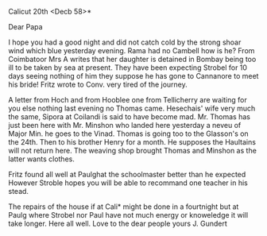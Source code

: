  Calicut 20th <Decb 58>*

Dear Papa

I hope you had a good night and did not catch cold by the strong shoar wind which blue yesterday evening. Rama had no Cambell how is he? From Coimbatoor Mrs A writes that her daughter is detained in Bombay being too ill to be taken by sea at present. They have been expecting Strobel for 10 days seeing nothing of him they suppose he has gone to Cannanore to meet his bride! Fritz wrote to Conv. very tired of the journey.

A letter from Hoch and from Hooblee one from Tellicherry are waiting for you else nothing last evening no Thomas came. Hesechais' wife very much the same, Sipora at Coilandi is said to have become mad. Mr. Thomas has just been here with Mr. Minshon who landed here yesterday a neveu of Major Min. he goes to the Vinad. Thomas is going too to the Glasson's on the 24th. Then to his brother Henry for a month. He supposes the Haultains will not return here. The weaving shop brought Thomas and Minshon as the latter wants clothes.

Fritz found all well at Paulghat the schoolmaster better than he expected However Stroble hopes you will be able to recommand one teacher in his stead.

The repairs of the house if at Cali* might be done in a fourtnight but at Paulg where Strobel nor Paul have not much energy or knoweledge it will take longer. Here all well. Love to the dear people
 yours J. Gundert

